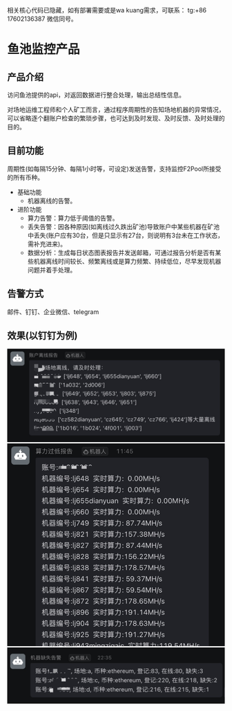 相关核心代码已隐藏，如有部署需要或是wa kuang需求，可联系：
tg:+86 17602136387
微信同号。

# 鱼池监控产品

## 产品介绍

访问鱼池提供的api，对返回数据进行整合处理，输出总结性信息。

对场地运维工程师和个人矿工而言，通过程序周期性的告知场地机器的异常情况，可以省略逐个翻账户检查的繁琐步骤，也可达到及时发现、及时反馈、及时处理的目的。

## 目前功能

周期性(如每隔15分钟、每隔1小时等，可设定)发送告警，支持监控F2Pool所接受的所有币种。

- 基础功能
  - 机器离线的告警。
- 进阶功能
  - 算力告警：算力低于阈值的告警。
  - 丢失告警：因各种原因(如离线过久跌出矿池)导致账户中某些机器在矿池中丢失(账户应有30台，但是只显示有27台，则说明有3台未在工作状态，需补充进来)。
  - 数据分析：生成每日状态图表报告并发送邮箱，可通过报告分析是否有某些机器离线时间较长、频繁离线或是算力频繁、持续低位，尽早发现机器问题并着手处理。

## 告警方式

邮件、钉钉、企业微信、telegram

## 效果(以钉钉为例)
![图片](./账户离线报告.jpeg)
![图片](./算力过低报告.jpeg)
![图片](./机器缺失告警.jpeg)
